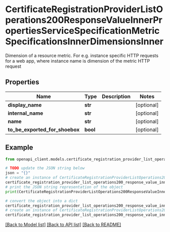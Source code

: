 # CertificateRegistrationProviderListOperations200ResponseValueInnerPropertiesServiceSpecificationMetricSpecificationsInnerDimensionsInner

Dimension of a resource metric. For e.g. instance specific HTTP requests for a web app,  where instance name is dimension of the metric HTTP request

## Properties

Name | Type | Description | Notes
------------ | ------------- | ------------- | -------------
**display_name** | **str** |  | [optional] 
**internal_name** | **str** |  | [optional] 
**name** | **str** |  | [optional] 
**to_be_exported_for_shoebox** | **bool** |  | [optional] 

## Example

```python
from openapi_client.models.certificate_registration_provider_list_operations200_response_value_inner_properties_service_specification_metric_specifications_inner_dimensions_inner import CertificateRegistrationProviderListOperations200ResponseValueInnerPropertiesServiceSpecificationMetricSpecificationsInnerDimensionsInner

# TODO update the JSON string below
json = "{}"
# create an instance of CertificateRegistrationProviderListOperations200ResponseValueInnerPropertiesServiceSpecificationMetricSpecificationsInnerDimensionsInner from a JSON string
certificate_registration_provider_list_operations200_response_value_inner_properties_service_specification_metric_specifications_inner_dimensions_inner_instance = CertificateRegistrationProviderListOperations200ResponseValueInnerPropertiesServiceSpecificationMetricSpecificationsInnerDimensionsInner.from_json(json)
# print the JSON string representation of the object
print(CertificateRegistrationProviderListOperations200ResponseValueInnerPropertiesServiceSpecificationMetricSpecificationsInnerDimensionsInner.to_json())

# convert the object into a dict
certificate_registration_provider_list_operations200_response_value_inner_properties_service_specification_metric_specifications_inner_dimensions_inner_dict = certificate_registration_provider_list_operations200_response_value_inner_properties_service_specification_metric_specifications_inner_dimensions_inner_instance.to_dict()
# create an instance of CertificateRegistrationProviderListOperations200ResponseValueInnerPropertiesServiceSpecificationMetricSpecificationsInnerDimensionsInner from a dict
certificate_registration_provider_list_operations200_response_value_inner_properties_service_specification_metric_specifications_inner_dimensions_inner_from_dict = CertificateRegistrationProviderListOperations200ResponseValueInnerPropertiesServiceSpecificationMetricSpecificationsInnerDimensionsInner.from_dict(certificate_registration_provider_list_operations200_response_value_inner_properties_service_specification_metric_specifications_inner_dimensions_inner_dict)
```
[[Back to Model list]](../README.md#documentation-for-models) [[Back to API list]](../README.md#documentation-for-api-endpoints) [[Back to README]](../README.md)


